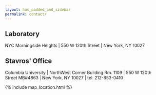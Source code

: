 ```yaml
---
layout: has_padded_and_sidebar
permalink: contact/
---
```


## Laboratory

NYC Morningside Heights | 550 W 120th Street | New York, NY 10027

## Stavros' Office

Columbia University | NorthWest Corner Building Rm. 1109 | 550 W 120th Street
MB#4863 | New York, NY 10027 | tel: 212-853-0410

{% include map_location.html %}
